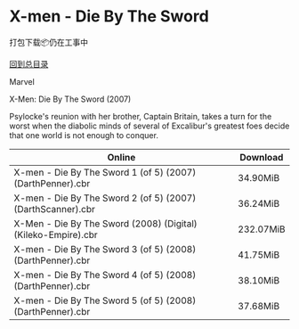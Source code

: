 # X-men - Die By The Sword

打包下载📦仍在工事中

[回到总目录](/Catalogs.md)

Marvel

X-Men: Die By The Sword (2007)

Psylocke's reunion with her brother, Captain Britain, takes a turn for the worst when the diabolic minds of several of Excalibur's greatest foes decide that one world is not enough to conquer.





Online | Download
--- | ---
X-men - Die By The Sword 1 (of 5) (2007) (DarthPenner).cbr | 34.90MiB
X-men - Die By The Sword 2 (of 5) (2007) (DarthScanner).cbr | 36.24MiB
X-Men - Die By The Sword (2008) (Digital) (Kileko-Empire).cbr | 232.07MiB
X-men - Die By The Sword 3 (of 5) (2008) (DarthPenner).cbr | 41.75MiB
X-men - Die By The Sword 4 (of 5) (2008) (DarthPenner).cbr | 38.10MiB
X-men - Die By The Sword 5 (of 5) (2008) (DarthPenner).cbr | 37.68MiB